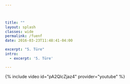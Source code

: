 ```yaml
---


    
title: ""
layout: splash
classes: wide
permalink: /fuenf
date: 2016-03-23T11:48:41-04:00

excerpt: "5. Türe"
intro: 
  - excerpt: '5. Türe'

---
```


{% include video id="pA2QlcZjaz4" provider="youtube" %}

